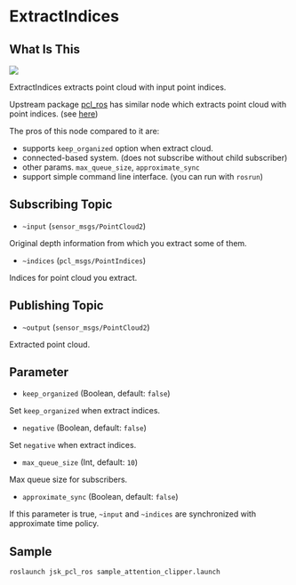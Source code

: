 # ExtractIndices

## What Is This

![](images/extract_indices.png)

ExtractIndices extracts point cloud with input point indices.

Upstream package [pcl_ros](http://wiki.ros.org/pcl_ros) has similar node
which extracts point cloud with point indices.
(see [here](https://github.com/ros-perception/perception_pcl/blob/jade-devel/pcl_ros/src/pcl_ros/filters/extract_indices.cpp))

The pros of this node compared to it are:

* supports `keep_organized` option when extract cloud.
* connected-based system. (does not subscribe without child subscriber)
* other params. `max_queue_size`, `approximate_sync`
* support simple command line interface. (you can run with `rosrun`)


## Subscribing Topic

-  `~input` (`sensor_msgs/PointCloud2`)

  Original depth information from which you extract some of them.

-  `~indices` (`pcl_msgs/PointIndices`)

  Indices for point cloud you extract.

## Publishing Topic

-  `~output` (`sensor_msgs/PointCloud2`)

  Extracted point cloud.

## Parameter

-  `keep_organized` (Boolean, default: `false`)

  Set `keep_organized` when extract indices.

-  `negative` (Boolean, default: `false`)

  Set `negative` when extract indices.

-  `max_queue_size` (Int, default: `10`)

  Max queue size for subscribers.

-  `approximate_sync` (Boolean, default: `false`)

  If this parameter is true, `~input` and `~indices` are synchronized with approximate time policy.

## Sample

```bash
roslaunch jsk_pcl_ros sample_attention_clipper.launch
```
